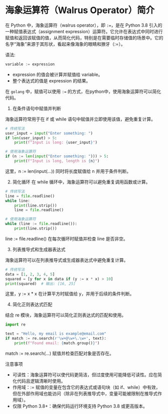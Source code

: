 # 海象运算符（Walrus Operator）简介

在 Python 中，海象运算符（walrus operator），即 `:=`，是在 Python 3.8 引入的一种赋值表达式（assignment expression）运算符。它允许在表达式中同时进行赋值和返回该赋值的值，从而简化代码，特别是在需要临时存储值的场景中。它的名字“海象”来源于其形状，看起来像海象的眼睛和獠牙（:=）。

语法:

```python
variable := expression
```

- expression 的值会被计算并赋值给 variable。
- 整个表达式的值是 expression 的结果。

在 `golang` 中，赋值可以使用 `:=` 的方式，在python中，使用海象运算符可以简化代码。

1. 在条件语句中赋值并判断

海象运算符常用于在 if 或 while 语句中赋值并立即使用该值，避免重复计算。

```python
# 传统写法
user_input = input("Enter something: ")
if len(user_input) > 5:
    print(f"Input is long: {user_input}")

# 使用海象运算符
if (n := len(input("Enter something: "))) > 5:
    print(f"Input is long, length is {n}")
```

这里，n := len(input(...)) 同时将长度赋值给 n 并用于条件判断。

2. 简化循环
在 while 循环中，海象运算符可以避免重复调用函数或计算。

```python
# 传统写法
line = file.readline()
while line:
    print(line.strip())
    line = file.readline()

# 使用海象运算符
while (line := file.readline()):
    print(line.strip())
```

line := file.readline() 在每次循环时赋值并检查 line 是否非空。

3. 列表推导式和生成器表达式

海象运算符可以在列表推导式或生成器表达式中避免重复计算。

```python
# 传统写法
data = [1, 2, 3, 4, 5]
squared = [y for x in data if (y := x * x) > 10]
print(squared)  # 输出: [16, 25]
```

这里，y := x * x 在计算平方时赋值给 y，并用于后续的条件判断。

4. 简化正则表达式匹配

结合 re 模块，海象运算符可以简化正则表达式的匹配和使用。

```python
import re

text = "Hello, my email is example@email.com"
if match := re.search(r'\w+@\w+\.\w+', text):
    print(f"Found email: {match.group()}")
```

match := re.search(...) 赋值并检查匹配对象是否存在。

注意事项

- 可读性：海象运算符可以使代码更简洁，但过度使用可能降低可读性。应在简化代码且逻辑清晰时使用。
- 作用域：:= 赋值的变量在包含它的表达式或语句块（如 if、while）中有效，但在外部作用域也能访问（除非在列表推导式中，变量可能被限制在推导式作用域）。
- 仅限 Python 3.8+：确保代码运行环境支持 Python 3.8 或更高版本。
